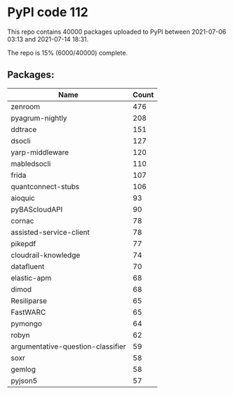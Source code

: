 # PyPI code 112

This repo contains 40000 packages uploaded to PyPI between 
2021-07-06 03:13 and 2021-07-14 18:31.

The repo is 15% (6000/40000) complete.

## Packages:

| Name  | Count |
| ----- | ----- |
| zenroom | 476 |
| pyagrum-nightly | 208 |
| ddtrace | 151 |
| dsocli | 127 |
| yarp-middleware | 120 |
| mabledsocli | 110 |
| frida | 107 |
| quantconnect-stubs | 106 |
| aioquic | 93 |
| pyBAScloudAPI | 90 |
| cornac | 78 |
| assisted-service-client | 78 |
| pikepdf | 77 |
| cloudrail-knowledge | 74 |
| datafluent | 70 |
| elastic-apm | 68 |
| dimod | 68 |
| Resiliparse | 65 |
| FastWARC | 65 |
| pymongo | 64 |
| robyn | 62 |
| argumentative-question-classifier | 59 |
| soxr | 58 |
| gemlog | 58 |
| pyjson5 | 57 |


